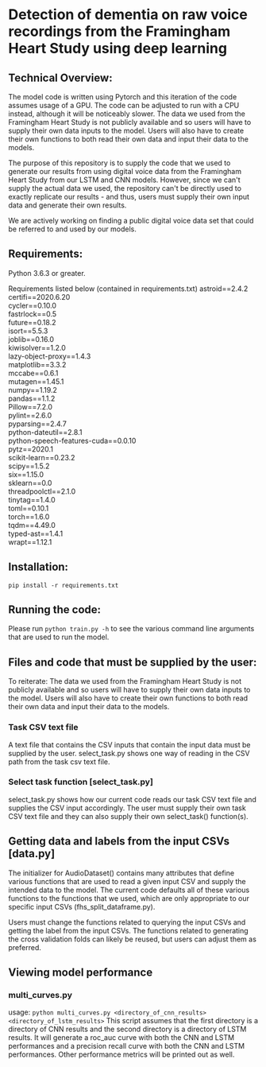 # Detection of dementia on raw voice recordings from the Framingham Heart Study using deep learning

## Technical Overview:
The model code is written using Pytorch and this iteration of the code assumes usage of a GPU. The code can be adjusted to run with a CPU instead, although it will be noticeably slower. The data we used from the Framingham Heart Study is not publicly available and so users will have to supply their own data inputs to the model. Users will also have to create their own functions to both read their own data and input their data to the models.

The purpose of this repository is to supply the code that we used to generate our results from using digital voice data from the Framingham Heart Study from our LSTM and CNN models. However, since we can't supply the actual data we used, the repository can't be directly used to exactly replicate our results - and thus, users must supply their own input data and generate their own results.

We are actively working on finding a public digital voice data set that could be referred to and used by our models.

## Requirements:
Python 3.6.3 or greater. 

Requirements listed below (contained in requirements.txt)
astroid==2.4.2  
certifi==2020.6.20  
cycler==0.10.0  
fastrlock==0.5  
future==0.18.2  
isort==5.5.3  
joblib==0.16.0  
kiwisolver==1.2.0  
lazy-object-proxy==1.4.3  
matplotlib==3.3.2  
mccabe==0.6.1  
mutagen==1.45.1  
numpy==1.19.2  
pandas==1.1.2  
Pillow==7.2.0  
pylint==2.6.0  
pyparsing==2.4.7  
python-dateutil==2.8.1  
python-speech-features-cuda==0.0.10  
pytz==2020.1  
scikit-learn==0.23.2  
scipy==1.5.2  
six==1.15.0  
sklearn==0.0  
threadpoolctl==2.1.0  
tinytag==1.4.0  
toml==0.10.1  
torch==1.6.0  
tqdm==4.49.0  
typed-ast==1.4.1  
wrapt==1.12.1  

## Installation:
`pip install -r requirements.txt`

## Running the code:
Please run `python train.py -h` to see the various command line arguments that are used to run the model.

## Files and code that must be supplied by the user:
To reiterate: The data we used from the Framingham Heart Study is not publicly available and so users will have to supply their own data inputs to the model. Users will also have to create their own functions to both read their own data and input their data to the models.
### Task CSV text file
A text file that contains the CSV inputs that contain the input data must be supplied by the user. select_task.py shows one way of reading in the CSV path from the task csv text file.
### Select task function [select_task.py]
select_task.py shows how our current code reads our task CSV text file and supplies the CSV input accordingly. The user must supply their own task CSV text file and they can also supply their own select_task() function(s).
## Getting data and labels from the input CSVs [data.py]
The initializer for AudioDataset() contains many attributes that define various functions that are used to read a given input CSV and supply the intended data to the model. The current code defaults all of these various functions to the functions that we used, which are only appropriate to our specific input CSVs (fhs_split_dataframe.py).

Users must change the functions related to querying the input CSVs and getting the label from the input CSVs. The functions related to generating the cross validation folds can likely be reused, but users can adjust them as preferred.

## Viewing model performance
### multi_curves.py
usage: `python multi_curves.py <directory_of_cnn_results> <directory_of_lstm_results>`
This script assumes that the first directory is a directory of CNN results and the second directory is a directory of LSTM results. It will generate a roc_auc curve with both the CNN and LSTM performances and a precision recall curve with both the CNN and LSTM performances. Other performance metrics will be printed out as well.
